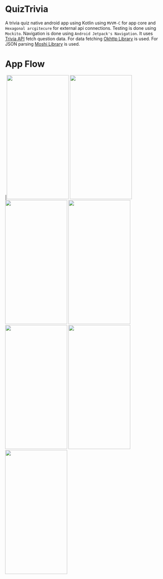 # QuizTrivia
A trivia quiz native android app using Kotlin using `MVVM-C` for app core and `Hexagonal arcgitecure` for external api connections. Testing is done using `Mockito`. Navigation is done using `Android Jetpack's Navigation`. 
It uses [Trivia API](https://opentdb.com/api_config.php) fetch question data. 
For data fetching [Okhttp Library](https://square.github.io/okhttp/) is used. 
For JSON parsing [Moshi Library](https://github.com/square/moshi) is used. 

# App Flow
|<img src="https://user-images.githubusercontent.com/24723705/109290090-0fd70080-781f-11eb-93f6-c0b41aed6e0d.png" width="200" height="400">
<img src="https://user-images.githubusercontent.com/24723705/109290587-b4594280-781f-11eb-89ad-8e6402ea52b9.png" width="200" height="400">
<img src="https://user-images.githubusercontent.com/24723705/109290606-bc18e700-781f-11eb-8413-41bb2ecfbceb.png" width="200" height="400">
<img src="https://user-images.githubusercontent.com/24723705/109290672-d3f06b00-781f-11eb-9a8e-f6ede79b86ac.png" width="200" height="400">
<img src="https://user-images.githubusercontent.com/24723705/109290712-e074c380-781f-11eb-80c1-3df04bbd0636.png" width="200" height="400">
<img src="https://user-images.githubusercontent.com/24723705/109290778-f5e9ed80-781f-11eb-9b38-eff72079afb0.png" width="200" height="400">
<img src="https://user-images.githubusercontent.com/24723705/109290782-f71b1a80-781f-11eb-9768-205ffc78456d.png" width="200" height="400">
